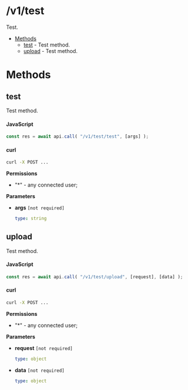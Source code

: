 # /v1/test

Test.

-   [Methods](#methods)
    -   [test](#test) - Test method.
    -   [upload](#upload) - Test method.

<a id="methods"></a>

# Methods

<a id="test"></a>

## test

Test method.

<!-- tabs:start -->

#### **JavaScript**

<!-- prettier-ignore -->
```js
const res = await api.call( "/v1/test/test", [args] );
```

#### **curl**

<!-- prettier-ignore -->
```sh
curl -X POST ...
```

<!-- tabs:end -->

**Permissions**

-   "\*" - any connected user;

**Parameters**

-   **args** `[not required]`

    <!-- prettier-ignore -->
    ```yaml
    type: string
    ```

<a id="upload"></a>

## upload

Test method.

<!-- tabs:start -->

#### **JavaScript**

<!-- prettier-ignore -->
```js
const res = await api.call( "/v1/test/upload", [request], [data] );
```

#### **curl**

<!-- prettier-ignore -->
```sh
curl -X POST ...
```

<!-- tabs:end -->

**Permissions**

-   "\*" - any connected user;

**Parameters**

-   **request** `[not required]`

    <!-- prettier-ignore -->
    ```yaml
    type: object
    ```

-   **data** `[not required]`

    <!-- prettier-ignore -->
    ```yaml
    type: object
    ```
